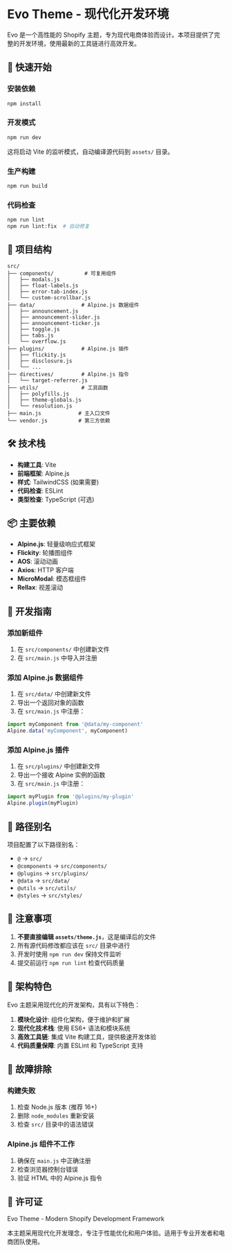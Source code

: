 # Evo Theme - 现代化开发环境

Evo 是一个高性能的 Shopify 主题，专为现代电商体验而设计。本项目提供了完整的开发环境，使用最新的工具链进行高效开发。

## 🚀 快速开始

### 安装依赖

```bash
npm install
```

### 开发模式

```bash
npm run dev
```

这将启动 Vite 的监听模式，自动编译源代码到 `assets/` 目录。

### 生产构建

```bash
npm run build
```

### 代码检查

```bash
npm run lint
npm run lint:fix  # 自动修复
```

## 📁 项目结构

```
src/
├── components/          # 可复用组件
│   ├── modals.js
│   ├── float-labels.js
│   ├── error-tab-index.js
│   └── custom-scrollbar.js
├── data/               # Alpine.js 数据组件
│   ├── announcement.js
│   ├── announcement-slider.js
│   ├── announcement-ticker.js
│   ├── toggle.js
│   ├── tabs.js
│   └── overflow.js
├── plugins/            # Alpine.js 插件
│   ├── flickity.js
│   ├── disclosure.js
│   └── ...
├── directives/         # Alpine.js 指令
│   └── target-referrer.js
├── utils/              # 工具函数
│   ├── polyfills.js
│   ├── theme-globals.js
│   └── resolution.js
├── main.js            # 主入口文件
└── vendor.js          # 第三方依赖
```

## 🛠 技术栈

- **构建工具**: Vite
- **前端框架**: Alpine.js
- **样式**: TailwindCSS (如果需要)
- **代码检查**: ESLint
- **类型检查**: TypeScript (可选)

## 📦 主要依赖

- **Alpine.js**: 轻量级响应式框架
- **Flickity**: 轮播图组件
- **AOS**: 滚动动画
- **Axios**: HTTP 客户端
- **MicroModal**: 模态框组件
- **Rellax**: 视差滚动

## 🔧 开发指南

### 添加新组件

1. 在 `src/components/` 中创建新文件
2. 在 `src/main.js` 中导入并注册

### 添加 Alpine.js 数据组件

1. 在 `src/data/` 中创建新文件
2. 导出一个返回对象的函数
3. 在 `src/main.js` 中注册：

```javascript
import myComponent from '@data/my-component'
Alpine.data('myComponent', myComponent)
```

### 添加 Alpine.js 插件

1. 在 `src/plugins/` 中创建新文件
2. 导出一个接收 Alpine 实例的函数
3. 在 `src/main.js` 中注册：

```javascript
import myPlugin from '@plugins/my-plugin'
Alpine.plugin(myPlugin)
```

## 🎯 路径别名

项目配置了以下路径别名：

- `@` → `src/`
- `@components` → `src/components/`
- `@plugins` → `src/plugins/`
- `@data` → `src/data/`
- `@utils` → `src/utils/`
- `@styles` → `src/styles/`

## 📝 注意事项

1. **不要直接编辑 `assets/theme.js`**，这是编译后的文件
2. 所有源代码修改都应该在 `src/` 目录中进行
3. 开发时使用 `npm run dev` 保持文件监听
4. 提交前运行 `npm run lint` 检查代码质量

## 🔄 架构特色

Evo 主题采用现代化的开发架构，具有以下特色：

1. **模块化设计**: 组件化架构，便于维护和扩展
2. **现代化技术栈**: 使用 ES6+ 语法和模块系统
3. **高效工具链**: 集成 Vite 构建工具，提供极速开发体验
4. **代码质量保障**: 内置 ESLint 和 TypeScript 支持

## 🐛 故障排除

### 构建失败

1. 检查 Node.js 版本 (推荐 16+)
2. 删除 `node_modules` 重新安装
3. 检查 `src/` 目录中的语法错误

### Alpine.js 组件不工作

1. 确保在 `main.js` 中正确注册
2. 检查浏览器控制台错误
3. 验证 HTML 中的 Alpine.js 指令

## 📄 许可证

Evo Theme - Modern Shopify Development Framework

本主题采用现代化开发理念，专注于性能优化和用户体验。适用于专业开发者和电商团队使用。
